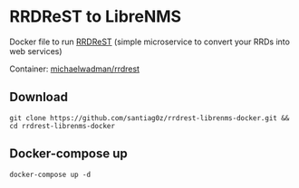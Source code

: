 # RRDReST to LibreNMS
Docker file to run [RRDReST](https://github.com/tbotnz/RRDReST) (simple microservice to convert your RRDs into web services)

Container: [michaelwadman/rrdrest](https://hub.docker.com/r/michaelwadman/rrdrest)

## Download
```
git clone https://github.com/santiag0z/rrdrest-librenms-docker.git && cd rrdrest-librenms-docker
```

## Docker-compose up
```
docker-compose up -d
```
